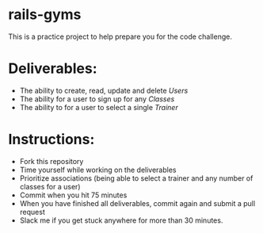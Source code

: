 # rails-gyms

This is a practice project to help prepare you for the code challenge.

# Deliverables:

* The ability to create, read, update and delete *Users*
* The ability for a user to sign up for any *Classes*
* The ability to for a user to select a single *Trainer*

# Instructions:
* Fork this repository
* Time yourself while working on the deliverables
* Prioritize associations (being able to select a trainer and any number of classes for a user)
* Commit when you hit 75 minutes
* When you have finished all deliverables, commit again and submit a pull request
* Slack me if you get stuck anywhere for more than 30 minutes.


